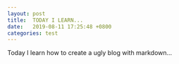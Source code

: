 ```yaml
---
layout: post
title:  TODAY I LEARN...
date:   2019-08-11 17:25:48 +0800
categories: test
---
```

Today I learn how to create a ugly blog with markdown...
